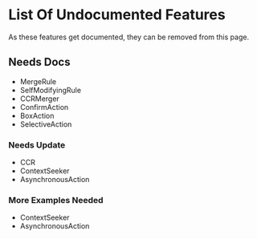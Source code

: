 # List Of Undocumented Features

  As these features get documented, they can be removed from this page.

## Needs Docs

- MergeRule
- SelfModifyingRule
- CCRMerger
- ConfirmAction
- BoxAction
- SelectiveAction
  
### Needs Update

- CCR
- ContextSeeker
- AsynchronousAction

### More Examples Needed

- ContextSeeker
- AsynchronousAction
